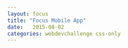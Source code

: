 ```yaml
---
layout: focus
title: "Focus Mobile App"
date:   2015-08-02
categories: webdevchallenge css-only
---
```

